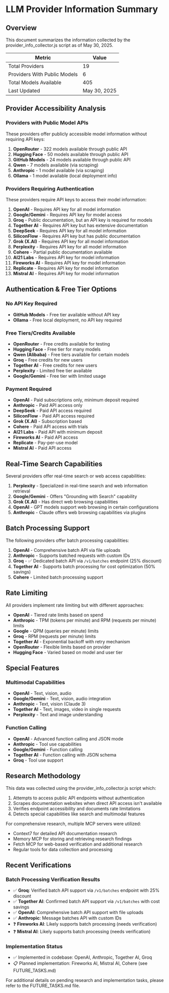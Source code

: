 # LLM Provider Information Summary

## Overview

This document summarizes the information collected by the provider_info_collector.js script as of May 30, 2025.

| Metric | Value |
|--------|-------|
| Total Providers | 19 |
| Providers With Public Models | 6 |
| Total Models Available | 405 |
| Last Updated | May 30, 2025 |

## Provider Accessibility Analysis

### Providers with Public Model APIs

These providers offer publicly accessible model information without requiring API keys:

1. **OpenRouter** - 322 models available through public API
2. **Hugging Face** - 50 models available through public API
3. **GitHub Models** - 24 models available through public API
4. **Qwen** - 7 models available (via scraping)
5. **Anthropic** - 1 model available (via scraping)
6. **Ollama** - 1 model available (local deployment info)

### Providers Requiring Authentication

These providers require API keys to access their model information:

1. **OpenAI** - Requires API key for all model information
2. **Google/Gemini** - Requires API key for model access
3. **Groq** - Public documentation, but an API key is required for models
4. **Together AI** - Requires API key but has extensive documentation
5. **DeepSeek** - Requires API key for all model information
6. **SiliconFlow** - Requires API key but has public documentation
7. **Grok (X.AI)** - Requires API key for all model information
8. **Perplexity** - Requires API key for all model information
9. **Cohere** - Partial public documentation available
10. **AI21 Labs** - Requires API key for model information
11. **Fireworks AI** - Requires API key for model information
12. **Replicate** - Requires API key for model information
13. **Mistral AI** - Requires API key for model information

## Authentication & Free Tier Options

### No API Key Required

- **GitHub Models** - Free tier available without API key
- **Ollama** - Free local deployment, no API key required

### Free Tiers/Credits Available

- **OpenRouter** - Free credits available for testing
- **Hugging Face** - Free tier for many models
- **Qwen (Alibaba)** - Free tiers available for certain models
- **Groq** - Free credits for new users
- **Together AI** - Free credits for new users
- **Perplexity** - Limited free tier available
- **Google/Gemini** - Free tier with limited usage

### Payment Required

- **OpenAI** - Paid subscriptions only, minimum deposit required
- **Anthropic** - Paid API access only
- **DeepSeek** - Paid API access required
- **SiliconFlow** - Paid API access required
- **Grok (X.AI)** - Subscription based
- **Cohere** - Paid API access with trials
- **AI21 Labs** - Paid API with minimum deposit
- **Fireworks AI** - Paid API access
- **Replicate** - Pay-per-use model
- **Mistral AI** - Paid API access

## Real-Time Search Capabilities

Several providers offer real-time search or web access capabilities:

1. **Perplexity** - Specialized in real-time search and web information retrieval
2. **Google/Gemini** - Offers "Grounding with Search" capability
3. **Grok (X.AI)** - Has direct web browsing capabilities
4. **OpenAI** - GPT models support web browsing in certain configurations
5. **Anthropic** - Claude offers web browsing capabilities via plugins

## Batch Processing Support

The following providers offer batch processing capabilities:

1. **OpenAI** - Comprehensive batch API via file uploads
2. **Anthropic** - Supports batched requests with custom IDs
3. **Groq** - ✅ Dedicated batch API via `/v1/batches` endpoint (25% discount)
4. **Together AI** - Supports batch processing for cost optimization (50% savings)
5. **Cohere** - Limited batch processing support

## Rate Limiting

All providers implement rate limiting but with different approaches:

- **OpenAI** - Tiered rate limits based on spend
- **Anthropic** - TPM (tokens per minute) and RPM (requests per minute) limits
- **Google** - QPM (queries per minute) limits
- **Groq** - RPM (requests per minute) limits
- **Together AI** - Exponential backoff with retry mechanism
- **OpenRouter** - Flexible limits based on provider
- **Hugging Face** - Varied based on model and user tier

## Special Features

### Multimodal Capabilities

- **OpenAI** - Text, vision, audio
- **Google/Gemini** - Text, vision, audio integration
- **Anthropic** - Text, vision (Claude 3)
- **Together AI** - Text, images, video in single requests
- **Perplexity** - Text and image understanding

### Function Calling

- **OpenAI** - Advanced function calling and JSON mode
- **Anthropic** - Tool use capabilities
- **Google/Gemini** - Function calling
- **Together AI** - Function calling with JSON schema
- **Groq** - Tool use support

## Research Methodology

This data was collected using the provider_info_collector.js script which:

1. Attempts to access public API endpoints without authentication
2. Scrapes documentation websites when direct API access isn't available
3. Verifies endpoint accessibility and documents rate limitations
4. Detects special capabilities like search and multimodal features

For comprehensive research, multiple MCP servers were utilized:

- Context7 for detailed API documentation research
- Memory MCP for storing and retrieving research findings
- Fetch MCP for web-based verification and additional research
- Regular tools for data collection and processing

## Recent Verifications

### Batch Processing Verification Results

- ✅ **Groq**: Verified batch API support via `/v1/batches` endpoint with 25% discount
- ✅ **Together AI**: Confirmed batch API support via `/v1/batches` with cost savings
- ✅ **OpenAI**: Comprehensive batch API support with file uploads
- ✅ **Anthropic**: Message batches API with custom IDs
- ❓ **Fireworks AI**: Likely supports batch processing (needs verification)
- ❓ **Mistral AI**: Likely supports batch processing (needs verification)

### Implementation Status

- ✅ Implemented in codebase: OpenAI, Anthropic, Together AI, Groq
- 📋 Planned implementation: Fireworks AI, Mistral AI, Cohere (see FUTURE_TASKS.md)

For additional details on pending research and implementation tasks, please refer to the FUTURE_TASKS.md file.
